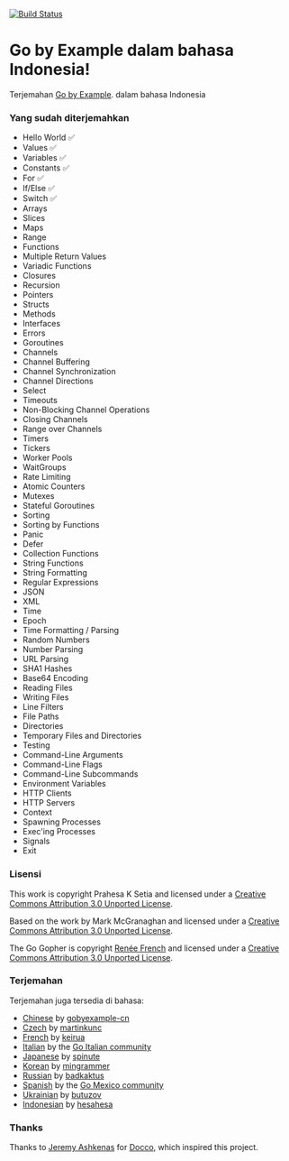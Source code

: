 [![Build Status](https://travis-ci.com/hesahesa/gobyexample.svg?branch=master)](https://travis-ci.com/hesahesa/gobyexample)
# Go by Example dalam bahasa Indonesia!

Terjemahan [Go by Example](http://gobyexample.prahesa.id/). dalam bahasa Indonesia

### Yang sudah diterjemahkan
 - Hello World :white_check_mark:
 - Values :white_check_mark:
 - Variables :white_check_mark:
 - Constants :white_check_mark:
 - For :white_check_mark:
 - If/Else :white_check_mark:
 - Switch :white_check_mark:
 - Arrays
 - Slices
 - Maps
 - Range
 - Functions
 - Multiple Return Values
 - Variadic Functions
 - Closures
 - Recursion
 - Pointers
 - Structs
 - Methods
 - Interfaces
 - Errors
 - Goroutines
 - Channels
 - Channel Buffering
 - Channel Synchronization
 - Channel Directions
 - Select
 - Timeouts
 - Non-Blocking Channel Operations
 - Closing Channels
 - Range over Channels
 - Timers
 - Tickers
 - Worker Pools
 - WaitGroups
 - Rate Limiting
 - Atomic Counters
 - Mutexes
 - Stateful Goroutines
 - Sorting
 - Sorting by Functions
 - Panic
 - Defer
 - Collection Functions
 - String Functions
 - String Formatting
 - Regular Expressions
 - JSON
 - XML
 - Time
 - Epoch
 - Time Formatting / Parsing
 - Random Numbers
 - Number Parsing
 - URL Parsing
 - SHA1 Hashes
 - Base64 Encoding
 - Reading Files
 - Writing Files
 - Line Filters
 - File Paths
 - Directories
 - Temporary Files and Directories
 - Testing
 - Command-Line Arguments
 - Command-Line Flags
 - Command-Line Subcommands
 - Environment Variables
 - HTTP Clients
 - HTTP Servers
 - Context
 - Spawning Processes
 - Exec'ing Processes
 - Signals
 - Exit

### Lisensi

This work is copyright Prahesa K Setia and licensed under a
[Creative Commons Attribution 3.0 Unported License](http://creativecommons.org/licenses/by/3.0/).

Based on the work by Mark McGranaghan and licensed under a
[Creative Commons Attribution 3.0 Unported License](http://creativecommons.org/licenses/by/3.0/).

The Go Gopher is copyright [Renée French](http://reneefrench.blogspot.com/) and licensed under a
[Creative Commons Attribution 3.0 Unported License](http://creativecommons.org/licenses/by/3.0/).


### Terjemahan

Terjemahan juga tersedia di bahasa:

* [Chinese](https://gobyexample-cn.github.io/) by [gobyexample-cn](https://github.com/gobyexample-cn)
* [Czech](http://gobyexamples.sweb.cz/) by [martinkunc](https://github.com/martinkunc/gobyexample-cz)
* [French](http://le-go-par-l-exemple.keiruaprod.fr) by [keirua](https://github.com/keirua/gobyexample)
* [Italian](http://gobyexample.it) by the [Go Italian community](https://github.com/golangit/gobyexample-it)
* [Japanese](http://spinute.org/go-by-example) by [spinute](https://github.com/spinute)
* [Korean](https://mingrammer.com/gobyexample/) by [mingrammer](https://github.com/mingrammer)
* [Russian](https://gobyexample.com.ru/) by [badkaktus](https://github.com/badkaktus)
* [Spanish](http://goconejemplos.com) by the [Go Mexico community](https://github.com/dabit/gobyexample)
* [Ukrainian](http://butuzov.github.io/gobyexample/) by [butuzov](https://github.com/butuzov/gobyexample)
* [Indonesian](http://gobyexample.prahesa.id/) by [hesahesa](https://github.com/hesahesa/gobyexample)

### Thanks

Thanks to [Jeremy Ashkenas](https://github.com/jashkenas)
for [Docco](http://jashkenas.github.com/docco/), which
inspired this project.

